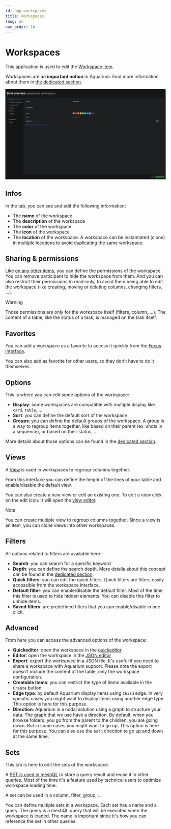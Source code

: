 ```yaml
---
id: app-workspaces
title: Workspaces
lang: en
nav_order: 10
---
```


# Workspaces

This application is used to edit the [Workspace item](../items/workspace.md).

Workspaces are an **important notion** in Aquarium. Find more information about them in [the dedicated section](../workspaces/index.md).

![Workspaces](../../_medias/screenshots/workspaces.webp)

## Infos

In the tab, you can see and edit the following information:

- The **name** of the workspace
- The **description** of the workspace
- The **color** of the workspace
- The **icon** of the workspace
- The **location** of the workspace. A workspace can be instantiated (clone) in multiple locations to avoid duplicating the same workspace.

## Sharing & permissions

Like [on any other items](../items/index.md#permissions), you can define the permissions of the workspace. You can remove participant to hide the workspace from them. And you can also restrict their permissions to read-only, to avoid them being able to edit the workspace (like creating, moving or deleting columns, changing filters, ...).

> [!warning]
> Those permissions are only for the workspace itself (filters, column, ...). The content of a table, like the status of a task, is managed on the task itself.

## Favorites

You can add a workspace as a favorite to access it quickly from the [Focus interface](../introduction/focus.md).

You can also add as favorite for other users, so they don't have to do it themselves.

## Options

This is where you can edit some options of the workspace:

- **Display**: some workspaces are compatible with multiple display like `card`, `table`, ...
- **Sort**: you can define the default sort of the workspace
- **Groups**: you can define the default groups of the workspace. A group is a way to regroup items together, like based on their parent (ex: shots in a sequence), or based on their status, ...

More details about those options can be found in the [dedicated section](../workspaces/index.md#options).

## Views

A [View](../items/view.md) is used in workspaces to regroup columns together.

From this interface you can define the height of the lines of your table and enable/disable the default view.

You can also create a new view or edit an existing one. To edit a view click on the <span class="aq-icon">edit</span> icon. It will open the [view editor](./views.md).

> [!note]
> You can create multiple view to regroup columns together. Since a view is an item, you can clone views into other workspaces.

## Filters

All options related to filters are available here :

- **Search**: you can search for a specific keyword
- **Depth**: you can define the search depth. More details about this concept can be found in the [dedicated section](../workspaces/index.md#depth).
- **Quick filters**: you can edit the quick filters. Quick filters are filters easily accessible from the workspace interface.
- **Default filter**: you can enable/disable the default filter. Most of the time this filter is used to hide hidden elements. You can disable this filter to unhide items.
- **Saved filters**: are predefined filters that you can enable/disable in one click.

## Advanced

From here you can access the advanced options of the workspace:

- **Quickeditor**: open the workspace in the [quickeditor](./quickeditor.md)
- **Editor**: open the workspace in the [JSON editor](./texteditor.md)
- **Export**: export the workspace in a JSON file. It's useful if you need to share a workspace with Aquarium support. Please note the export doesn't include the content of the table, only the workspace configuration.
- **Creatable items**: you can restrict the type of items available in the `Create` button.
- **Edge type**: by default Aquarium display items using `Child` edge. In very specific cases you might want to display items using another edge type. This option is here for this purpose.
- **Direction**: Aquarium is a nodal solution using a graph to structure your data. The graph that we use have a direction. By default, when you browse folders, you go from the parent to the children: you are going down. But in some cases you might want to go up. This option is here for this purpose. You can also use the `both` direction to go up and down at the same time.

## Sets

This tab is here to edit the sets of the workspace.

A [SET is used in meshQL](../../api/meshql.md#set) to store a query result and reuse it in other queries. Most of the time it's a feature used by technical users to optimize workspace loading time.

A set can be used in a column, filter, group, ...

You can define multiple sets in a workspace. Each set has a name and a query. The query is a meshQL query that will be executed when the workspace is loaded. The name is important since it's how you can reference the set in other queries.